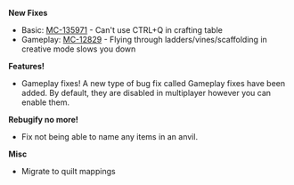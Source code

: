 **New Fixes**

- Basic: [MC-135971](https://bugs.mojang.com/browse/MC-135971) - Can't use CTRL+Q in crafting table
- Gameplay: [MC-12829](https://bugs.mojang.com/browse/MC-12829) - Flying through ladders/vines/scaffolding in creative mode slows you down

**Features!**

- Gameplay fixes! A new type of bug fix called Gameplay fixes have been added. By default, they are disabled in multiplayer however you can enable them.

**Rebugify no more!**

- Fix not being able to name any items in an anvil.

**Misc**

- Migrate to quilt mappings
